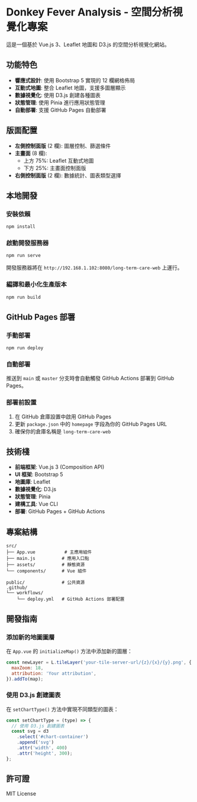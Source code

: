 # Donkey Fever Analysis - 空間分析視覺化專案

這是一個基於 Vue.js 3、Leaflet 地圖和 D3.js 的空間分析視覺化網站。

## 功能特色

- **響應式設計**: 使用 Bootstrap 5 實現的 12 欄網格佈局
- **互動式地圖**: 整合 Leaflet 地圖，支援多圖層顯示
- **數據視覺化**: 使用 D3.js 創建各種圖表
- **狀態管理**: 使用 Pinia 進行應用狀態管理
- **自動部署**: 支援 GitHub Pages 自動部署

## 版面配置

- **左側控制面版** (2 欄): 圖層控制、篩選條件
- **主畫面** (8 欄):
  - 上方 75%: Leaflet 互動式地圖
  - 下方 25%: 主畫面控制面版
- **右側控制面版** (2 欄): 數據統計、圖表類型選擇

## 本地開發

### 安裝依賴

```bash
npm install
```

### 啟動開發服務器

```bash
npm run serve
```

開發服務器將在 `http://192.168.1.102:8080/long-term-care-web` 上運行。

### 編譯和最小化生產版本

```bash
npm run build
```

## GitHub Pages 部署

### 手動部署

```bash
npm run deploy
```

### 自動部署

推送到 `main` 或 `master` 分支時會自動觸發 GitHub Actions 部署到 GitHub Pages。

### 部署前設置

1. 在 GitHub 倉庫設置中啟用 GitHub Pages
2. 更新 `package.json` 中的 `homepage` 字段為你的 GitHub Pages URL
3. 確保你的倉庫名稱是 `long-term-care-web`

## 技術棧

- **前端框架**: Vue.js 3 (Composition API)
- **UI 框架**: Bootstrap 5
- **地圖庫**: Leaflet
- **數據視覺化**: D3.js
- **狀態管理**: Pinia
- **建構工具**: Vue CLI
- **部署**: GitHub Pages + GitHub Actions

## 專案結構

```
src/
├── App.vue           # 主應用組件
├── main.js          # 應用入口點
├── assets/          # 靜態資源
└── components/      # Vue 組件

public/              # 公共資源
.github/
└── workflows/
    └── deploy.yml   # GitHub Actions 部署配置
```

## 開發指南

### 添加新的地圖圖層

在 `App.vue` 的 `initializeMap()` 方法中添加新的圖層：

```javascript
const newLayer = L.tileLayer('your-tile-server-url/{z}/{x}/{y}.png', {
  maxZoom: 18,
  attribution: 'Your attribution',
}).addTo(map);
```

### 使用 D3.js 創建圖表

在 `setChartType()` 方法中實現不同類型的圖表：

```javascript
const setChartType = (type) => {
  // 使用 D3.js 創建圖表
  const svg = d3
    .select('#chart-container')
    .append('svg')
    .attr('width', 400)
    .attr('height', 300);
};
```

## 許可證

MIT License

